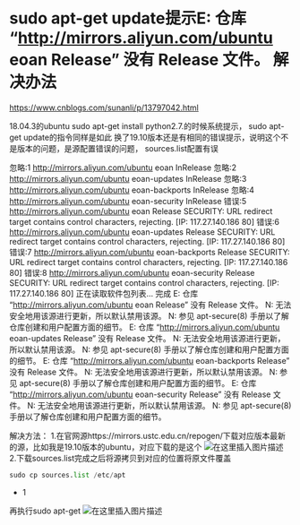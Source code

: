 # sudo apt-get update提示E: 仓库 “http://mirrors.aliyun.com/ubuntu eoan Release” 没有 Release 文件。 解决办法

https://www.cnblogs.com/sunanli/p/13797042.html

18.04.3的ubuntu
sudo apt-get install python2.7.的时候系统提示，
sudo apt-get update的指令同样是如此
换了19.10版本还是有相同的错误提示，说明这个不是版本的问题，是源配置错误的问题，
sources.list配置有误

忽略:1 http://mirrors.aliyun.com/ubuntu eoan InRelease
忽略:2 http://mirrors.aliyun.com/ubuntu eoan-updates InRelease
忽略:3 http://mirrors.aliyun.com/ubuntu eoan-backports InRelease
忽略:4 http://mirrors.aliyun.com/ubuntu eoan-security InRelease
错误:5 http://mirrors.aliyun.com/ubuntu eoan Release
SECURITY: URL redirect target contains control characters, rejecting. [IP: 117.27.140.186 80]
错误:6 http://mirrors.aliyun.com/ubuntu eoan-updates Release
SECURITY: URL redirect target contains control characters, rejecting. [IP: 117.27.140.186 80]
错误:7 http://mirrors.aliyun.com/ubuntu eoan-backports Release
SECURITY: URL redirect target contains control characters, rejecting. [IP: 117.27.140.186 80]
错误:8 http://mirrors.aliyun.com/ubuntu eoan-security Release
SECURITY: URL redirect target contains control characters, rejecting. [IP: 117.27.140.186 80]
正在读取软件包列表… 完成
E: 仓库 “http://mirrors.aliyun.com/ubuntu eoan Release” 没有 Release 文件。
N: 无法安全地用该源进行更新，所以默认禁用该源。
N: 参见 apt-secure(8) 手册以了解仓库创建和用户配置方面的细节。
E: 仓库 “http://mirrors.aliyun.com/ubuntu eoan-updates Release” 没有 Release 文件。
N: 无法安全地用该源进行更新，所以默认禁用该源。
N: 参见 apt-secure(8) 手册以了解仓库创建和用户配置方面的细节。
E: 仓库 “http://mirrors.aliyun.com/ubuntu eoan-backports Release” 没有 Release 文件。
N: 无法安全地用该源进行更新，所以默认禁用该源。
N: 参见 apt-secure(8) 手册以了解仓库创建和用户配置方面的细节。
E: 仓库 “http://mirrors.aliyun.com/ubuntu eoan-security Release” 没有 Release 文件。
N: 无法安全地用该源进行更新，所以默认禁用该源。
N: 参见 apt-secure(8) 手册以了解仓库创建和用户配置方面的细节。

解决方法：
1.在官网源https://mirrors.ustc.edu.cn/repogen/下载对应版本最新的源，比如我是19.10版本的ubuntu，对应下载的是这个
![在这里插入图片描述](https://img-blog.csdnimg.cn/20191030091415205.png)
2.下载sources.list完成之后将源拷贝到对应的位置将原文件覆盖

```python
sudo cp sources.list /etc/apt
```

- 1

再执行sudo apt-get
![在这里插入图片描述](https://img-blog.csdnimg.cn/20191030091855226.png?x-oss-process=image/watermark,type_ZmFuZ3poZW5naGVpdGk,shadow_10,text_aHR0cHM6Ly9ibG9nLmNzZG4ubmV0L2poX2x1Y2hp,size_16,color_FFFFFF,t_70)